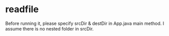 # readfile

Before running it, please specify srcDir & destDir in App.java main method.
I assume there is no nested folder in srcDir.
